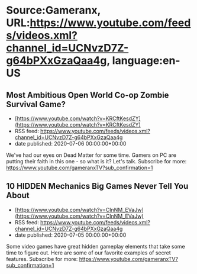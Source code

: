 # Source:Gameranx, URL:https://www.youtube.com/feeds/videos.xml?channel_id=UCNvzD7Z-g64bPXxGzaQaa4g, language:en-US

## Most Ambitious Open World Co-op Zombie Survival Game?
 - [https://www.youtube.com/watch?v=KRCftKesdZY](https://www.youtube.com/watch?v=KRCftKesdZY)
 - RSS feed: https://www.youtube.com/feeds/videos.xml?channel_id=UCNvzD7Z-g64bPXxGzaQaa4g
 - date published: 2020-07-06 00:00:00+00:00

We've had our eyes on Dead Matter for some time. Gamers on PC are putting their faith in this one - so what is it? Let's talk.
Subscribe for more: https://www.youtube.com/gameranxTV?sub_confirmation=1

## 10 HIDDEN Mechanics Big Games Never Tell You About
 - [https://www.youtube.com/watch?v=CInNM_EVaJw](https://www.youtube.com/watch?v=CInNM_EVaJw)
 - RSS feed: https://www.youtube.com/feeds/videos.xml?channel_id=UCNvzD7Z-g64bPXxGzaQaa4g
 - date published: 2020-07-05 00:00:00+00:00

Some video games have great hidden gameplay elements that take some time to figure out. Here are some of our favorite examples of secret features.
Subscribe for more: https://www.youtube.com/gameranxTV?sub_confirmation=1

